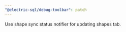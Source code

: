 ```yaml
---
"@electric-sql/debug-toolbar": patch
---
```


Use shape sync status notifier for updating shapes tab.
